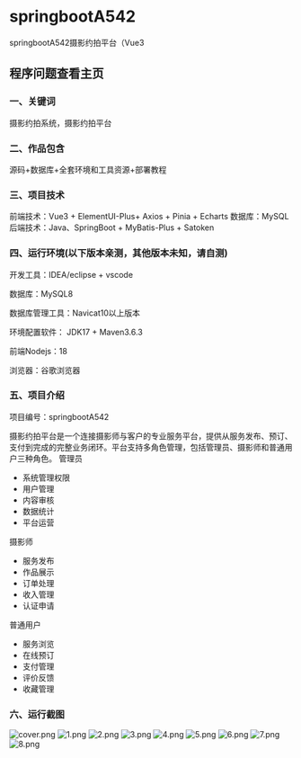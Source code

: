 # springbootA542
springbootA542摄影约拍平台（Vue3
 
## 程序问题查看主页 


### 一、关键词

摄影约拍系统，摄影约拍平台


### 二、作品包含

源码+数据库+全套环境和工具资源+部署教程


### 三、项目技术

前端技术：Vue3 + ElementUI-Plus+ Axios + Pinia + Echarts
数据库：MySQL
后端技术：Java、SpringBoot + MyBatis-Plus + Satoken 

  

### 四、运行环境(以下版本亲测，其他版本未知，请自测)

开发工具：IDEA/eclipse  + vscode

数据库：MySQL8 

数据库管理工具：Navicat10以上版本

环境配置软件： JDK17 + Maven3.6.3

前端Nodejs：18

浏览器：谷歌浏览器



### 五、项目介绍

项目编号：springbootA542

摄影约拍平台是一个连接摄影师与客户的专业服务平台，提供从服务发布、预订、支付到完成的完整业务闭环。平台支持多角色管理，包括管理员、摄影师和普通用户三种角色。
管理员
- 系统管理权限
- 用户管理
- 内容审核
- 数据统计
- 平台运营

摄影师
- 服务发布
- 作品展示
- 订单处理
- 收入管理
- 认证申请

普通用户
- 服务浏览
- 在线预订
- 支付管理
- 评价反馈
- 收藏管理

### 六、运行截图
![cover.png](./cover.png)
![1.png](./1.png)
![2.png](./2.png)
![3.png](./3.png)
![4.png](./4.png)
![5.png](./5.png)
![6.png](./6.png)
![7.png](./7.png)
![8.png](./8.png)


